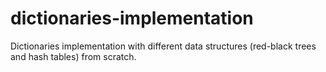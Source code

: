 # dictionaries-implementation
Dictionaries implementation with different data structures (red-black trees and hash tables) from scratch.

